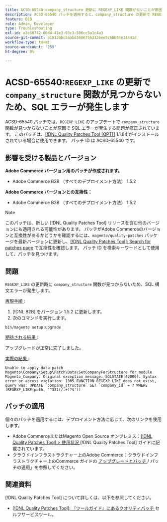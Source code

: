 ```yaml
---
title: ACSD-65540:company_structure 更新に REGEXP_LIKE 関数がないことが原因で SQL エラーが発生する
description: ACSD-65540 パッチを適用すると、company_structure の更新で REGEXP_LIKE 関数が見つからないことが原因で SQL エラーが発生するAdobe Commerceの問題を修正できます。
feature: B2B
role: Admin, Developer
type: Troubleshooting
exl-id: a3e60742-60d4-41e3-93c3-506cc5a1c4a3
source-git-commit: b1912bbc5aabd36067563326ee5c6bb84e14441d
workflow-type: tm+mt
source-wordcount: '259'
ht-degree: 0%

---
```


# ACSD-65540:`REGEXP_LIKE` の更新で `company_structure` 関数が見つからないため、SQL エラーが発生します

ACSD-65540 パッチでは、`REGEXP_LIKE` のアップデートで `company_structure` 関数が見つからないことが原因で SQL エラーが発生する問題が修正されています。 このパッチは、[[!DNL Quality Patches Tool (QPT)]](/help/tools/quality-patches-tool/quality-patches-tool-to-self-serve-quality-patches.md) 1.1.64 がインストールされている場合に使用できます。 パッチ ID は ACSD-65540 です。

## 影響を受ける製品とバージョン

**Adobe Commerce バージョン用のパッチが作成されます。**

* Adobe Commerce B2B （すべてのデプロイメント方法） 1.5.2

**Adobe Commerce バージョンとの互換性：**

* Adobe Commerce B2B （すべてのデプロイメント方法） 1.5.2

>[!NOTE]
>
>このパッチは、新しい [!DNL Quality Patches Tool] リリースを含む他のバージョンにも適用される可能性があります。 パッチがAdobe Commerceのバージョンと互換性があるかどうかを確認するには、`magento/quality-patches` パッケージを最新バージョンに更新し、[[!DNL Quality Patches Tool]: Search for patches page](https://experienceleague.adobe.com/tools/commerce-quality-patches/index.html) で互換性を確認します。 パッチ ID を検索キーワードとして使用して、パッチを見つけます。

## 問題

`REGEXP_LIKE` の更新時に `company_structure` 関数が見つからないため、SQL 構文エラーが発生します。

<u> 再現手順 </u>:

1. [!DNL B2B] をバージョン 1.5.2 に更新します。
1. 次のコマンドを実行します。

```
bin/magento setup:upgrade
```

<u> 期待される結果 </u>:

アップグレードが正常に完了しました。

<u> 実際の結果 </u>:

```
Unable to apply data patch Magento\Company\Setup\Patch\Data\SetCompanyForStructure for module Magento_Company. Original exception message: SQLSTATE[42000]: Syntax error or access violation: 1305 FUNCTION REGEXP_LIKE does not exist, query was: UPDATE `company_structure` SET `company_id` = ? WHERE (REGEXP_LIKE(path, '^331(/.+)?$'))
```

## パッチの適用

個々のパッチを適用するには、デプロイメント方法に応じて、次のリンクを使用します。

* Adobe CommerceまたはMagento Open Source オンプレミス：[[!DNL Quality Patches Tool] > 使用状況 ](/help/tools/quality-patches-tool/usage.md)[!DNL Quality Patches Tool] ガイドに記載されています。
* クラウドインフラストラクチャー上のAdobe Commerce：クラウドインフラストラクチャー上のCommerce ガイドの [ アップグレードとパッチ ](https://experienceleague.adobe.com/docs/commerce-cloud-service/user-guide/develop/upgrade/apply-patches.html)/ パッチの適用」を参照してください。

## 関連資料

[!DNL Quality Patches Tool] について詳しくは、以下を参照してください。

* [[!DNL Quality Patches Tool]: 『ツールガイド』にあるクオリティパッチ ](/help/tools/quality-patches-tool/quality-patches-tool-to-self-serve-quality-patches.md) セルフサービスツール。

